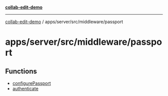 [**collab-edit-demo**](../../../../../README.md)

***

[collab-edit-demo](../../../../../README.md) / apps/server/src/middleware/passport

# apps/server/src/middleware/passport

## Functions

- [configurePassport](functions/configurePassport.md)
- [authenticate](functions/authenticate.md)
